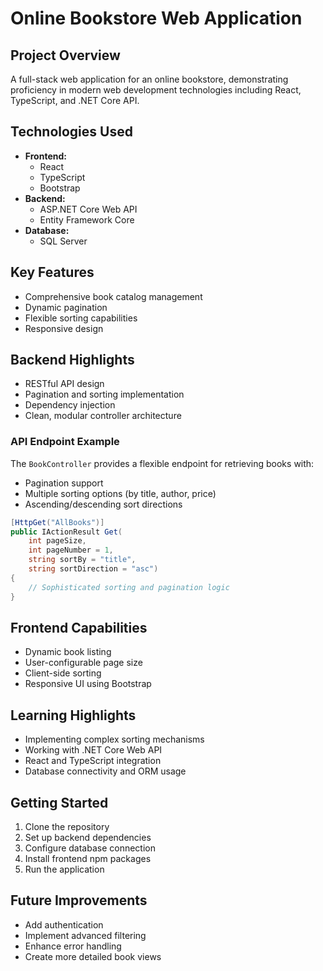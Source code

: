 # Online Bookstore Web Application

## Project Overview
A full-stack web application for an online bookstore, demonstrating proficiency in modern web development technologies including React, TypeScript, and .NET Core API.

## Technologies Used
- **Frontend:** 
  - React
  - TypeScript
  - Bootstrap
- **Backend:**
  - ASP.NET Core Web API
  - Entity Framework Core
- **Database:**
  - SQL Server

## Key Features
- Comprehensive book catalog management
- Dynamic pagination
- Flexible sorting capabilities
- Responsive design

## Backend Highlights
- RESTful API design
- Pagination and sorting implementation
- Dependency injection
- Clean, modular controller architecture

### API Endpoint Example
The `BookController` provides a flexible endpoint for retrieving books with:
- Pagination support
- Multiple sorting options (by title, author, price)
- Ascending/descending sort directions

```csharp
[HttpGet("AllBooks")]
public IActionResult Get(
    int pageSize, 
    int pageNumber = 1, 
    string sortBy = "title", 
    string sortDirection = "asc")
{
    // Sophisticated sorting and pagination logic
}
```

## Frontend Capabilities
- Dynamic book listing
- User-configurable page size
- Client-side sorting
- Responsive UI using Bootstrap

## Learning Highlights
- Implementing complex sorting mechanisms
- Working with .NET Core Web API
- React and TypeScript integration
- Database connectivity and ORM usage

## Getting Started
1. Clone the repository
2. Set up backend dependencies
3. Configure database connection
4. Install frontend npm packages
5. Run the application

## Future Improvements
- Add authentication
- Implement advanced filtering
- Enhance error handling
- Create more detailed book views
